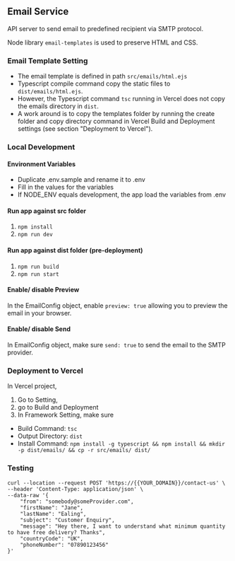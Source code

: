 ## Email Service

API server to send email to predefined recipient via SMTP protocol.

Node library `email-templates` is used to preserve HTML and CSS.

### Email Template Setting

- The email template is defined in path `src/emails/html.ejs`
- Typescript compile command copy the static files to `dist/emails/html.ejs`.
- However, the Typescript command `tsc` running in Vercel does not copy the emails directory in `dist`.
- A work around is to copy the templates folder by running the create folder and copy directory command in Vercel Build and Deployment settings (see section "Deployment to Vercel").

### Local Development

#### Environment Variables

- Duplicate .env.sample and rename it to .env
- Fill in the values for the variables
- If NODE_ENV equals development, the app load the variables from .env

#### Run app against src folder

1. `npm install`
2. `npm run dev`

#### Run app against dist folder (pre-deployment)

1. `npm run build`
2. `npm run start`

#### Enable/ disable Preview

In the EmailConfig object, enable `preview: true` allowing you to preview the email in your browser.

#### Enable/ disable Send

In EmailConfig object, make sure `send: true` to send the email to the SMTP provider.

### Deployment to Vercel

In Vercel project,

1. Go to Setting,
2. go to Build and Deployment
3. In Framework Setting, make sure

- Build Command: `tsc`
- Output Directory: `dist`
- Install Command: `npm install -g typescript && npm install && mkdir -p dist/emails/ && cp -r src/emails/ dist/`

### Testing

```
curl --location --request POST 'https://{{YOUR_DOMAIN}}/contact-us' \
--header 'Content-Type: application/json' \
--data-raw '{
    "from": "somebody@someProvider.com",
    "firstName": "Jane",
    "lastName": "Ealing",
    "subject": "Customer Enquiry",
    "message": "Hey there, I want to understand what minimum quantity to have free delivery? Thanks",
    "countryCode": "UK",
    "phoneNumber": "07890123456"
}'
```
